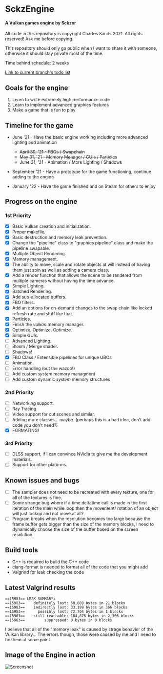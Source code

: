 # SckzEngine

#### A Vulkan games engine by Sckzor

All code in this repository is copyright Charles Sands 2021. All rights reserved! Ask me before copying.

This repository should only go public when I want to share it with someone, otherwise it should stay private most of the time.

Time behind schedule: 2 weeks

[Link to current branch's todo list](current-branch-todo.md)

## Goals for the engine

1. Learn to write extremely high performance code
2. Learn to implement advanced graphics features
3. Make a game that is fun to play

## Timeline for the game

- June '21 - Have the basic engine working including more advanced lighting and animation

  - ~~April 30, '21 - FBOs / Swapchain~~
  - ~~May 31, '21 - Memory Manager / GUIs / Particles~~
  - June 31, '21 - Animation / More Lighting / Shadows

- September '21 - Have a prototype for the game functioning, continue adding to the engine

- January '22 - Have the game finished and on Steam for others to enjoy

## Progress on the engine

### 1st Priority

- [x] Basic Vulkan creation and initialization.
- [x] Proper makefile.
- [x] Basic destruction and memory leak prevention.
- [x] Change the "pipeline" class to "graphics pipeline" class and make the pipeline swapable.
- [x] Multiple Object Rendering.
- [x] Memory management.
- [x] The ability to move, scale and rotate objects at will instead of having them just spin as well as adding a camera class.
- [x] Add a render function that allows the scene to be rendered from multiple cameras without having the time advance.
- [x] Simple Lighting.
- [x] Batched Rendering.
- [x] Add sub-allocated buffers.
- [x] FBO filters.
- [x] Add an options for on-demand changes to the swap chain like locked refresh rate and stuff like that.
- [x] Particles.
- [x] Finish the _vulkan_ memory manager.
- [x] Optimize, Optimize, Optimize.
- [x] Simple GUIs.
- [ ] Advanced Lighting.
- [ ] Bloom / Merge shader.
- [ ] Shadows!
- [x] FBO Class / Extensible pipelines for unique UBOs
- [ ] Animation.
- [ ] Error handling (out the wazoo!)
- [ ] Add custom _system_ memory managment
- [ ] Add custom dynamic _system_ memory structures

### 2nd Priority

- [ ] Networking support.
- [ ] Ray Tracing.
- [ ] Video support for cut scenes and similar.
- [ ] Adding more classes... maybe. (perhaps this is a bad idea, don't add code you don't need?)
- [x] FORMATING!

### 3rd Priority

- [ ] DLSS support, if I can convince NVidia to give me the development materials.
- [ ] Support for other platorms.

## Known issues and bugs

- [ ] The sampler does not need to be recreated with every texture, one for all of the textures is fine.
- [ ] Some strange bug where if a time.deltatime call is made in the first iteration of the main while loop then the movement/ rotation of an object will just lockup and not move at all?
- [ ] Program breaks when the resolution becomes too large because the frame buffer gets bigger than the size of the memory blocks, I need to dynamically choose the size of the buffer based on the screen resolution.

## Build tools

- G++ is required to build the C++ code
- clang-format is needed to format all of the code that you might add
- Valgrind for leak checking the code

## Latest Valgrind results

```
==15983== LEAK SUMMARY:
==15983==    definitely lost: 58,608 bytes in 21 blocks
==15983==    indirectly lost: 33,199 bytes in 366 blocks
==15983==      possibly lost: 72,704 bytes in 1 blocks
==15983==    still reachable: 184,876 bytes in 2,306 blocks
==15983==         suppressed: 0 bytes in 0 blocks
```

I believe that all of the "memory leak" is caused by strage behavior of the Vulkan library... The errors though,
those were caused by me and I need to fix them at some point.

## Image of the Engine in action

![Screenshot](Screenshot.gif)
